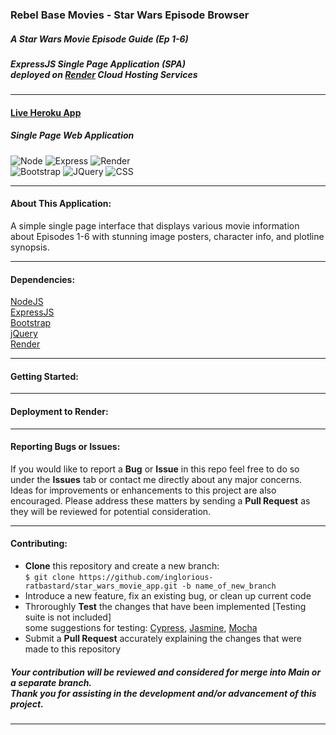 ### Rebel Base Movies - Star Wars Episode Browser
##### A Star Wars Movie Episode Guide (Ep 1-6)
##### ExpressJS Single Page Application (SPA) <br> deployed on [Render](https://render.com/) Cloud Hosting Services
___
#### [Live Heroku App](https://rebel-base-movies.herokuapp.com/)
##### Single Page Web Application 
![Node](https://img.shields.io/badge/Node.js-43853D?style=for-the-badge&logo=node.js&logoColor=white)
![Express](https://img.shields.io/badge/Express.js-404D59?style=for-the-badge)
![Render](https://img.shields.io/badge/Render-%46E3B7.svg?style=for-the-badge&logo=render&logoColor=white)<br>
![Bootstrap](https://img.shields.io/badge/Bootstrap-563D7C?style=for-the-badge&logo=bootstrap&logoColor=white)
![JQuery](https://img.shields.io/badge/jQuery-0769AD?style=for-the-badge&logo=jquery&logoColor=white)
![CSS](https://img.shields.io/badge/CSS-239120?&style=for-the-badge&logo=css3&logoColor=white)
___
#### About This Application:
A simple single page interface that displays various movie information about Episodes 1-6
with stunning image posters, character info, and plotline synopsis. 
___
#### Dependencies:
[NodeJS](https://nodejs.org/en/docs/)<br>
[ExpressJS](https://expressjs.com/en/4x/api.html)<br>
[Bootstrap](https://getbootstrap.com/docs/5.2/getting-started/introduction/)<br>
[jQuery](https://api.jquery.com/)<br>
[Render](https://render.com/docs)
___
#### **Getting Started:** 
___
#### Deployment to Render:
___
#### **Reporting Bugs or Issues:**
 If you would like to report a **Bug** or **Issue** in this repo feel free to do so under the **Issues** tab or contact me directly about any major concerns. Ideas for improvements or enhancements to this project are also encouraged. Please address these matters by sending a **Pull Request** as they will be reviewed for potential consideration. 
___
#### Contributing:
* **Clone** this repository and create a new branch:<br>
  `$ git clone https://github.com/inglorious-ratbastard/star_wars_movie_app.git -b name_of_new_branch`
* Introduce a new feature, fix an existing bug, or clean up current code 
* Throroughly **Test** the changes that have been implemented [Testing suite is not included]<br>
some suggestions for testing: [Cypress](https://www.cypress.io/), [Jasmine](https://jasmine.github.io/), [Mocha](https://mochajs.org/) 
* Submit a **Pull Request** accurately explaining the changes that were made to this repository
##### Your contribution will be reviewed and considered for merge into Main or a separate branch.<br> Thank you for assisting in the development and/or advancement of this project.
___
